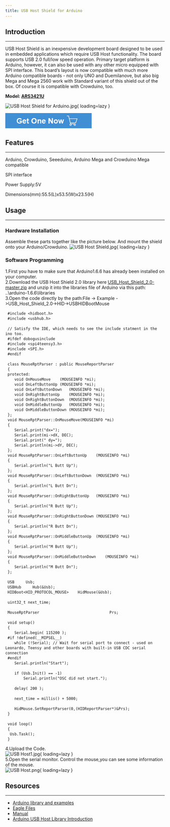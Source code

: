 ```yaml
---
title: USB Host Shield for Arduino
---
```


## Introduction
------------

USB Host Shield is an inexpensive development board designed to be used in embedded applications which require USB Host functionality. The board supports USB 2.0 full/low speed operation. Primary target platform is Arduino, however, it can also be used with any other micro equipped with SPI interface. This board’s layout is now compatible with much more Arduino compatible boards - not only UNO and Duemilanove, but also big Mega and Mega 2560 work with Standard variant of this shield out of the box. Of course it is compatible with Crowduino, too.

**Model: [ARS3421U](http://www.elecrow.com/usb-host-shield-for-arduino-p-686.html)**

![USB Host Shield for Arduino.jpg](https://wiki.elecrow.com/images/thumb/1/1a/USB_Host_Shield_for_Arduino.jpg/600px-USB_Host_Shield_for_Arduino.jpg){ loading=lazy }

[![Alt text](./assets/images/Get_one_now.png)](https://www.elecrow.com/usb-host-shield-for-arduino-p-686.html?wiki "Title text")

## Features
--------

Arduino, Crowduino, Seeeduino, Arduino Mega and Crowduino Mega compatible

SPI interface

Power Supply:5V

Dimensions(mm):55.5(L)x53.5(W)x23.5(H)

## Usage
-----

### **Hardware Installation**

Assemble these parts together like the picture below. And mount the shield onto your Arduino/Crowduino.
![USB Host Shield.jpg](https://wiki.elecrow.com/images/thumb/d/d5/USB_Host_Shield.jpg/600px-USB_Host_Shield.jpg){ loading=lazy }

### **Software Programming**

1.First you have to make sure that Arduino1.6.6 has already been installed on your computer.  
2.Download the USB Host Shield 2.0 library here [USB\_Host\_Shield\_2.0-master.zip](https://wiki.elecrow.com/images/8/8a/USB_Host_Shield_2.0-master.zip) and unzip it into the libraries file of Arduino via this path: ..\\arduino-1.6.6\\libraries  
3.Open the code directly by the path:File -&gt; Example -&gt;USB\_Host\_Shield\_2.0-&gt;HID-&gt;USBHIDBootMouse

```
 #include <hidboot.h>
 #include <usbhub.h>
 
 // Satisfy the IDE, which needs to see the include statment in the ino too.
 #ifdef dobogusinclude
 #include <spi4teensy3.h>
 #include <SPI.h>
 #endif
  
 class MouseRptParser : public MouseReportParser
 {
 protected:
 	void OnMouseMove	(MOUSEINFO *mi);
 	void OnLeftButtonUp	(MOUSEINFO *mi);
 	void OnLeftButtonDown	(MOUSEINFO *mi);
 	void OnRightButtonUp	(MOUSEINFO *mi);
 	void OnRightButtonDown	(MOUSEINFO *mi);
 	void OnMiddleButtonUp	(MOUSEINFO *mi);
 	void OnMiddleButtonDown	(MOUSEINFO *mi);
 };
 void MouseRptParser::OnMouseMove(MOUSEINFO *mi)
 {
    Serial.print("dx=");
    Serial.print(mi->dX, DEC);
    Serial.print(" dy=");
    Serial.println(mi->dY, DEC);
 };
 void MouseRptParser::OnLeftButtonUp	(MOUSEINFO *mi)
 {
    Serial.println("L Butt Up");
 };
 void MouseRptParser::OnLeftButtonDown	(MOUSEINFO *mi)
 {
    Serial.println("L Butt Dn");
 };
 void MouseRptParser::OnRightButtonUp	(MOUSEINFO *mi)
 {
    Serial.println("R Butt Up");
 };
 void MouseRptParser::OnRightButtonDown	(MOUSEINFO *mi)
 {
    Serial.println("R Butt Dn");
 };
 void MouseRptParser::OnMiddleButtonUp	(MOUSEINFO *mi)
 {
    Serial.println("M Butt Up");
 };
 void MouseRptParser::OnMiddleButtonDown	(MOUSEINFO *mi)
 {
    Serial.println("M Butt Dn");
 };
 
 USB     Usb;
 USBHub     Hub(&Usb);
 HIDBoot<HID_PROTOCOL_MOUSE>    HidMouse(&Usb);
 
 uint32_t next_time;
 
 MouseRptParser                               Prs;
 
 void setup()
 {
    Serial.begin( 115200 );
 #if !defined(__MIPSEL__)
    while (!Serial); // Wait for serial port to connect - used on Leonardo, Teensy and other boards with built-in USB CDC serial connection
 #endif
    Serial.println("Start");

    if (Usb.Init() == -1)
        Serial.println("OSC did not start.");

    delay( 200 );

    next_time = millis() + 5000;

    HidMouse.SetReportParser(0,(HIDReportParser*)&Prs);
 }
 
 void loop()
 {
  Usb.Task();
 }
```

4.Upload the Code.  
![USB Host1.jpg](https://wiki.elecrow.com/images/thumb/d/d0/USB_Host1.jpg/400px-USB_Host1.jpg){ loading=lazy }   
5.Open the serial monitor. Control the mouse,you can see some information of the mouse.    
![USB Host.png](https://wiki.elecrow.com/images/thumb/b/bd/USB_Host.png/400px-USB_Host.png){ loading=lazy } 

## Resources
---------

- [Arduino library and examples](https://github.com/felis/USB_Host_Shield_2.0)
- [Eagle Files](https://wiki.elecrow.com/images/3/36/UHS_20r10.zip)
- [Manual](https://www.circuitsathome.com/usb-host-shield-hardware-manual)
- [Arduino USB Host Library Introduction](https://www.arduino.cc/en/Reference/USBHost)